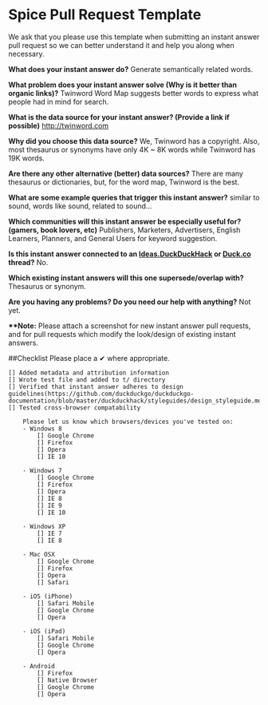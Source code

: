 # Spice Pull Request Template

We ask that you please use this template when submitting an instant answer pull request so we can better understand it and help you along when necessary.

**What does your instant answer do?**
Generate semantically related words.

**What problem does your instant answer solve (Why is it better than organic links)?**
Twinword Word Map suggests better words to express what people had in mind for search.

**What is the data source for your instant answer? (Provide a link if possible)**
http://twinword.com 

**Why did you choose this data source?**
We, Twinword has a copyright. Also, most thesaurus or synonyms have only 4K ~ 8K words while Twinword has 19K words.

**Are there any other alternative (better) data sources?**
There are many thesaurus or dictionaries, but, for the word map, Twinword is the best.  

**What are some example queries that trigger this instant answer?**
similar to sound, words like sound, related to sound...

**Which communities will this instant answer be especially useful for? (gamers, book lovers, etc)**
Publishers, Marketers, Advertisers, English Learners, Planners, and General Users for keyword suggestion.

**Is this instant answer connected to an [Ideas.DuckDuckHack](https://duckduckhack.uservoice.com/forums/5168-ideas-for-duckduckgo-instant-answer-plugins) or [Duck.co](http://duck.co/) thread?**
No.

**Which existing instant answers will this one supersede/overlap with?**
Thesaurus or synonym.  

**Are you having any problems? Do you need our help with anything?**
Not yet.

**\*\*Note:** Please attach a screenshot for new instant answer pull requests, and for pull requests which modify the look/design of existing instant answers.


##Checklist
Please place a ✔ where appropriate.

```
[] Added metadata and attribution information
[] Wrote test file and added to t/ directory
[] Verified that instant answer adheres to design guidelines(https://github.com/duckduckgo/duckduckgo-documentation/blob/master/duckduckhack/styleguides/design_styleguide.md)
[] Tested cross-browser compatability

    Please let us know which browsers/devices you've tested on:
    - Windows 8
        [] Google Chrome   
        [] Firefox         
        [] Opera           
        [] IE 10           

    - Windows 7
        [] Google Chrome   
        [] Firefox         
        [] Opera           
        [] IE 8            
        [] IE 9            
        [] IE 10           

    - Windows XP
        [] IE 7            
        [] IE 8            

    - Mac OSX
        [] Google Chrome   
        [] Firefox         
        [] Opera           
        [] Safari          

    - iOS (iPhone)
        [] Safari Mobile   
        [] Google Chrome   
        [] Opera           

    - iOS (iPad)
        [] Safari Mobile   
        [] Google Chrome   
        [] Opera            

    - Android
        [] Firefox         
        [] Native Browser  
        [] Google Chrome   
        [] Opera
```
